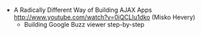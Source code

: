 * A Radically Different Way of Building AJAX Apps http://www.youtube.com/watch?v=0iQCLlu1dko (Misko Hevery)
    * Building Google Buzz viewer step-by-step
